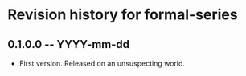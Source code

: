 # Revision history for formal-series

## 0.1.0.0  -- YYYY-mm-dd

* First version. Released on an unsuspecting world.
